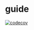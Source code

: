# guide

[![codecov](https://codecov.io/github/lucasepe/guide/graph/badge.svg?token=VR931U7E3W)](https://codecov.io/github/lucasepe/guide)

